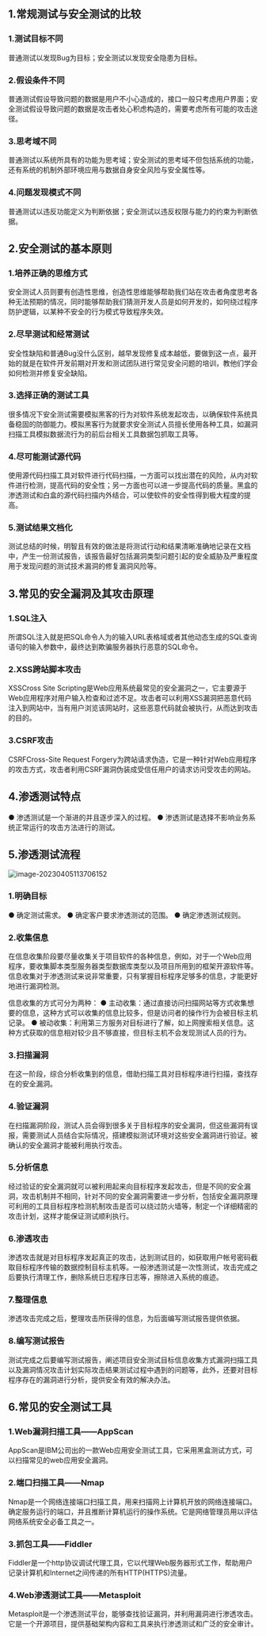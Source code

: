 ## 1.常规测试与安全测试的比较

### 1.测试目标不同

普通测试以发现Bug为目标；安全测试以发现安全隐患为目标。

### 2.假设条件不同

普通测试假设导致问题的数据是用户不小心造成的，接口一般只考虑用户界面；安全测试假设导致问题的数据是攻击者处心积虑构造的，需要考虑所有可能的攻击途径。

### 3.思考域不同

普通测试以系统所具有的功能为思考域；安全测试的思考域不但包括系统的功能，还有系统的机制外部环境应用与数据自身安全风险与安全属性等。

### 4.问题发现模式不同

普通测试以违反功能定义为判断依据；安全测试以违反权限与能力的约束为判断依据。

## 2.安全测试的基本原则

### 1.培养正确的思维方式

安全测试人员则要有创造性思维，创造性思维能够帮助我们站在攻击者角度思考各种无法预期的情况，同时能够帮助我们猜测开发人员是如何开发的，如何绕过程序防护逻辑，以某种不安全的行为模式导致程序失效。

### 2.尽早测试和经常测试

安全性缺陷和普通Bug没什么区别，越早发现修复成本越低，要做到这一点，最开始的就是在软件开发前期对开发和测试团队进行常见安全问题的培训，教他们学会如何检测并修复安全缺陷。

### 3.选择正确的测试工具

很多情况下安全测试需要模拟黑客的行为对软件系统发起攻击，以确保软件系统具备稳固的防御能力。模拟黑客行为就要求安全测试人员擅长使用各种工具，如漏洞扫描工具模拟数据流行为的前后台相关工具数据包抓取工具等。

### 4.尽可能测试源代码

使用源代码扫描工具对软件进行代码扫描，一方面可以找出潜在的风险，从内对软件进行检测，提高代码的安全性；另一方面也可以进一步提高代码的质量。黑盒的渗透测试和白盒的源代码扫描内外结合，可以使软件的安全性得到极大程度的提高。

### 5.测试结果文档化

测试总结的时候，明智且有效的做法是将测试行动和结果清晰准确地记录在文档中，产生一份测试报告，该报告最好包括漏洞类型问题引起的安全威胁及严重程度用于发现问题的测试技术漏洞的修复漏洞风险等。

## 3.常见的安全漏洞及其攻击原理

### 1.SQL注入

所谓SQL注入就是把SQL命令人为的输入URL表格域或者其他动态生成的SQL查询语句的输入参数中，最终达到欺骗服务器执行恶意的SQL命令。

### 2.XSS跨站脚本攻击

XSSCross Site Scripting是Web应用系统最常见的安全漏洞之一，它主要源于Web应用程序对用户输入检查和过滤不足。攻击者可以利用XSS漏洞把恶意代码注入到网站中，当有用户浏览该网站时，这些恶意代码就会被执行，从而达到攻击的目的。

### 3.CSRF攻击

CSRFCross-Site Request Forgery为跨站请求伪造，它是一种针对Web应用程序的攻击方式，攻击者利用CSRF漏洞伪装成受信任用户的请求访问受攻击的网站。

## 4.渗透测试特点

● 渗透测试是一个渐进的并且逐步深入的过程。
● 渗透测试是选择不影响业务系统正常运行的攻击方法进行的测试。

## 5.渗透测试流程

![image-20230405113706152](https://lsky.hhdxw.top/imghub/img/image-20230405113706152.png)

### 1.明确目标

●  确定测试需求。
●  确定客户要求渗透测试的范围。
●  确定渗透测试规则。

### 2.收集信息

在信息收集阶段要尽量收集关于项目软件的各种信息，例如，对于一个Web应用程序，要收集脚本类型服务器类型数据库类型以及项目所用到的框架开源软件等。信息收集对于渗透测试来说非常重要，只有掌握目标程序足够多的信息，才能更好地进行漏洞检测。

信息收集的方式可分为两种：
●  主动收集：通过直接访问扫描网站等方式收集想要的信息，这种方式可以收集的信息比较多，但是访问者的操作行为会被目标主机记录。
●  被动收集：利用第三方服务对目标进行了解，如上网搜索相关信息。这种方式获取的信息相对较少且不够直接，但目标主机不会发现测试人员的行为。

### 3.扫描漏洞

在这一阶段，综合分析收集到的信息，借助扫描工具对目标程序进行扫描，查找存在的安全漏洞。

### 4.验证漏洞

在扫描漏洞阶段，测试人员会得到很多关于目标程序的安全漏洞，但这些漏洞有误报，需要测试人员结合实际情况，搭建模拟测试环境对这些安全漏洞进行验证。被确认的安全漏洞才能被利用执行攻击。

### 5.分析信息

经过验证的安全漏洞就可以被利用起来向目标程序发起攻击，但是不同的安全漏洞，攻击机制并不相同，针对不同的安全漏洞需要进一步分析，包括安全漏洞原理可利用的工具目标程序检测机制攻击是否可以绕过防火墙等，制定一个详细精密的攻击计划，这样才能保证测试顺利执行。

### 6.渗透攻击

渗透攻击就是对目标程序发起真正的攻击，达到测试目的，如获取用户帐号密码截取目标程序传输的数据控制目标主机等。一般渗透测试是一次性测试，攻击完成之后要执行清理工作，删除系统日志程序日志等，擦除进入系统的痕迹。

### 7.整理信息

渗透攻击完成之后，整理攻击所获得的信息，为后面编写测试报告提供依据。

### 8.编写测试报告

测试完成之后要编写测试报告，阐述项目安全测试目标信息收集方式漏洞扫描工具以及漏洞情况攻击计划实际攻击结果测试过程中遇到的问题等，此外，还要对目标程序存在的漏洞进行分析，提供安全有效的解决办法。

## 6.常见的安全测试工具

### 1.Web漏洞扫描工具——AppScan

AppScan是IBM公司出的一款Web应用安全测试工具，它采用黑盒测试方式，可以扫描常见的web应用安全漏洞。

### 2.端口扫描工具——Nmap

Nmap是一个网络连接端口扫描工具，用来扫描网上计算机开放的网络连接端口。确定服务运行的端口，并且推断计算机运行的操作系统。它是网络管理员用以评估网络系统安全必备工具之一。

### 3.抓包工具——Fiddler

Fiddler是一个http协议调试代理工具，它以代理Web服务器形式工作，帮助用户记录计算机和Internet之间传递的所有HTTP(HTTPS)流量。

### 4.Web渗透测试工具——Metasploit

Metasploit是一个渗透测试平台，能够查找验证漏洞，并利用漏洞进行渗透攻击。它是一个开源项目，提供基础架构内容和工具来执行渗透测试和广泛的安全审计。